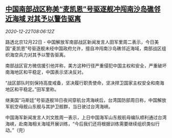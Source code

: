 <!--1608625397000-->
[中国南部战区称美“麦凯恩”号驱逐舰冲闯南沙岛礁邻近海域 对其予以警告驱离](https://cn.reuters.com/article/china-us-navy-ship-south-sea-1222-idCNKBS28W0QF)
------

<div><i>2020-12-22T08:06:12Z</i></div><p>路透北京12月22日 - 中国解放军南部战区新闻发言人田军里周二表示，今日美国“麦凯恩”号驱逐舰未经中国政府允许，擅自冲闯南沙岛礁邻近海域，南部战区组织海空兵力对其予以警告驱离。</p><p>南部战区官方微信援引他并称，美方这种行径严重侵犯中国主权和安全，严重破坏南海地区和平稳定，中国表示坚决反对。</p><p>“战区部队时刻保持高度戒备，坚决履行职责使命，坚决捍卫国家主权安全和南海地区和平稳定。”田军里称。</p><p>继美国“马斯廷”号驱逐舰18日夜间穿航台湾海峡后，台湾国防部周日称，中国解放军航空母舰山东舰与其护卫舰群，当日驶过台湾海峡。</p><p>中国海军新闻发言人刘文胜周一表示，上日中国海军山东舰航母编队顺利通过台湾海峡，赴南海相关海域开展训练，“今后我们还将根据训练需要继续组织类似行动。”（完）</p>
